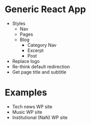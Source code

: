 
# Generic React App

- Styles
  - Nav
  - Pages
  - Blog
    - Category Nav
    - Excerpt
    - Post
- Replace logo
- Re-think default redirection
- Get page title and subtitle


# Examples
- Tech news WP site
- Music WP site
- Institutional (NaN) WP site